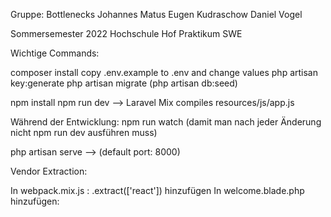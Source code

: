 Gruppe: Bottlenecks
Johannes Matus
Eugen Kudraschow
Daniel Vogel

Sommersemester 2022
Hochschule Hof
Praktikum SWE

Wichtige Commands:

composer install
copy .env.example to .env and change values
php artisan key:generate
php artisan migrate 
(php artisan db:seed)

npm install
npm run dev --> Laravel Mix compiles resources/js/app.js

Während der Entwicklung:
npm run watch (damit man nach jeder Änderung nicht npm run dev ausführen muss)

php artisan serve --> (default port: 8000)


Vendor Extraction:

In webpack.mix.js :
.extract(['react']) hinzufügen
In welcome.blade.php hinzufügen:
    <script src="{{ asset('js/manifest.js') }}"></script>
    <script src="{{ asset('js/vendor.js') }}"></script>
    <script src="{{ asset('js/app.js') }}"></script>